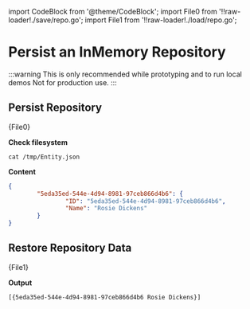 ---
---
import CodeBlock from '@theme/CodeBlock';
import File0 from '!!raw-loader!./save/repo.go';
import File1 from '!!raw-loader!./load/repo.go';




# Persist an InMemory Repository
:::warning
This is only recommended while prototyping and to run local demos
Not for production use.
:::


## Persist Repository

<CodeBlock language="go" title="main.go">{File0}</CodeBlock>


**Check filesystem**
```shell
cat /tmp/Entity.json
```

**Content**
```json
{
        "5eda35ed-544e-4d94-8981-97ceb866d4b6": {
                "ID": "5eda35ed-544e-4d94-8981-97ceb866d4b6",
                "Name": "Rosie Dickens"
        }
}                                                                                               
```


## Restore Repository Data

<CodeBlock language="go" title="main.go">{File1}</CodeBlock>


**Output**
```
[{5eda35ed-544e-4d94-8981-97ceb866d4b6 Rosie Dickens}]                                                                                             
```